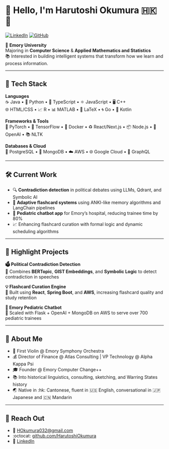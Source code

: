 # 👋 Hello, I'm Harutoshi Okumura :hong_kong: :japan:

[![LinkedIn](https://img.shields.io/badge/LinkedIn-blue?style=flat&logo=linkedin&logoColor=white)](https://www.linkedin.com/in/harutoshi-okumura/)
[![GitHub](https://img.shields.io/badge/GitHub-Profile-informational?style=flat&logo=github)](https://github.com/HarutoshiOkumura)

:school: **Emory University**  
Majoring in **Computer Science** & **Applied Mathematics and Statistics**  
:books: Interested in building intelligent systems that transform how we learn and process information.

---

## :rocket: Tech Stack

**Languages**  
:coffee: Java • :snake: Python • :blue_book: TypeScript • :atom_symbol: JavaScript • :desktop_computer: C++  
:globe_with_meridians: HTML/CSS • :chart_with_upwards_trend: R • :bar_chart: MATLAB • :scroll: LaTeX • :cyclone: Go • :iphone: Kotlin

**Frameworks & Tools**  
:brain: PyTorch • :test_tube: TensorFlow • :whale: Docker • :recycle: React/Next.js • :package: Node.js • :robot: OpenAI • :books: NLTK

**Databases & Cloud**  
:elephant: PostgreSQL • :leaves: MongoDB • :cloud: AWS • :globe_with_meridians: Google Cloud • :electric_plug: GraphQL

---

## :hammer_and_wrench: Current Work

- :mag: **Contradiction detection** in political debates using LLMs, Qdrant, and Symbolic AI  
- :thought_balloon: **Adaptive flashcard systems** using ANKI-like memory algorithms and LangChain pipelines  
- :hospital: **Pediatric chatbot app** for Emory’s hospital, reducing trainee time by 80%  
- :chart_with_upwards_trend: Enhancing flashcard curation with formal logic and dynamic scheduling algorithms

---

## :notebook: Highlight Projects

**:ballot_box: Political Contradiction Detection**  
:bookmark_tabs: Combines **BERTopic**, **GIST Embeddings**, and **Symbolic Logic** to detect contradiction in speeches

**:bulb: Flashcard Curation Engine**  
:hammer: Built using **React**, **Spring Boot**, and **AWS**, increasing flashcard quality and study retention

**:speech_balloon: Emory Pediatric Chatbot**  
:rocket: Scaled with Flask + OpenAI + MongoDB on AWS to serve over 700 pediatric trainees

---

## :wave: About Me

- :violin: First Violin @ Emory Symphony Orchestra  
- :moneybag: Director of Finance @ Atlas Consulting | VP Technology @ Alpha Kappa Psi  
- :mortar_board: Founder @ Emory Computer Change++  
- :books: Into historical linguistics, consulting, sketching, and Warring States history  
- :earth_asia: Native in :hk: Cantonese, fluent in :us: English, conversational in :jp: Japanese and :cn: Mandarin

---

## :email: Reach Out

- :email: HOkumura032@gmail.com  
- :octocat: [github.com/HarutoshiOkumura](https://github.com/HarutoshiOkumura)  
- :link: [LinkedIn](https://www.linkedin.com/in/harutoshi-okumura/)


